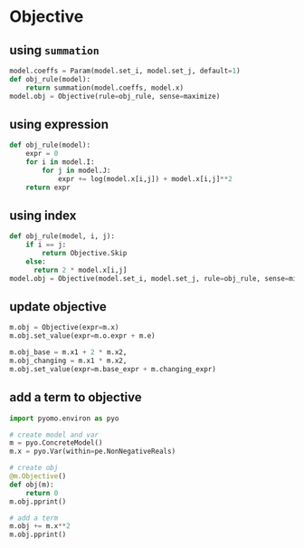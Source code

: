 # Objective

## using `summation`
```py
model.coeffs = Param(model.set_i, model.set_j, default=1) 
def obj_rule(model):
    return summation(model.coeffs, model.x)
model.obj = Objective(rule=obj_rule, sense=maximize)
```

## using expression
```py
def obj_rule(model):
    expr = 0
    for i in model.I:
        for j in model.J:
            expr += log(model.x[i,j]) + model.x[i,j]**2
    return expr
```

## using index
```py
def obj_rule(model, i, j):
    if i == j:
        return Objective.Skip
    else:
      return 2 * model.x[i,j]
model.obj = Objective(model.set_i, model.set_j, rule=obj_rule, sense=minimize)
```

## update objective
```py
m.obj = Objective(expr=m.x)
m.obj.set_value(expr=m.o.expr + m.e)

m.obj_base = m.x1 + 2 * m.x2, 
m.obj_changing = m.x1 * m.x2, 
m.obj.set_value(expr=m.base_expr + m.changing_expr)
```

## add a term to objective
```py
import pyomo.environ as pyo

# create model and var
m = pyo.ConcreteModel()
m.x = pyo.Var(within=pe.NonNegativeReals)

# create obj
@m.Objective()
def obj(m):
    return 0
m.obj.pprint()

# add a term
m.obj += m.x**2
m.obj.pprint()
```
